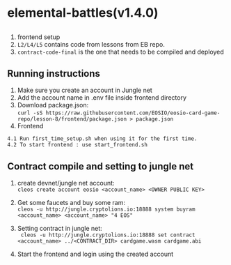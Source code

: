 # elemental-battles(v1.4.0)

##
1. frontend setup
2. `L2/L4/L5` contains code from lessons from EB repo.
3. `contract-code-final` is the one that needs to be compiled and deployed

## Running instructions
1. Make sure you create an account in Jungle net
2. Add the account name in .env file inside frontend directory
3. Download package.json:\
`curl -sS https://raw.githubusercontent.com/EOSIO/eosio-card-game-repo/lesson-8/frontend/package.json > package.json` 
4. Frontend
```
4.1 Run first_time_setup.sh when using it for the first time.
4.2 To start frontend : use start_frontend.sh
```


## Contract compile and setting to jungle net
1. create devnet/jungle net account:\
`cleos create account eosio <account_name> <OWNER PUBLIC KEY>`

2. Get some faucets and buy some ram:\
`cleos -u http://jungle.cryptolions.io:18888 system buyram <account_name> <account_name> "4 EOS"` 

3. Setting contract in jungle net:\
` cleos -u http://jungle.cryptolions.io:18888 set contract <account_name> ../<CONTRACT_DIR> cardgame.wasm cardgame.abi`

4. Start the frontend and login using the created account


